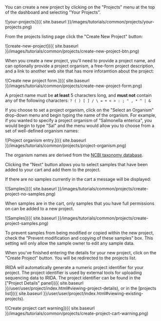 You can create a new project by clicking on the "Projects" menu at the top of the dashboard and selecting "Your Projects".

![your-projects]({{ site.baseurl }}/images/tutorials/common/projects/your-projects.png)

From the projects listing page click the "Create New Project" button:

![create-new-project]({{ site.baseurl }}/images/tutorials/common/projects/create-new-project-btn.png)

When you create a new project, you'll need to provide a project name, and can optionally provide a project organism, a free-form project description, and a link to another web site that has more inforamtion about the project:

![Create new project form.]({{ site.baseurl }}/images/tutorials/common/projects/create-new-project-form.png)

A project name must be **at least** 5 characters long, and **must not** contain any of the following characters: `? ( ) [ ] / \ = + < > : ; " , * ^ | &`

If you choose to set a project organism, click on the "Select an Organism" drop-down menu and begin typing the name of the organism. For example, if you wanted to specify a project organism of "Salmonella enterica", you would begin to type "Sal" and the menu would allow you to choose from a set of well-defined organism names:

![Project organism entry.]({{ site.baseurl }}/images/tutorials/common/projects/project-organism.png)

The organism names are derived from the [NCBI taxonomy database](http://www.ncbi.nlm.nih.gov/taxonomy).

Clicking the "Next" button allows you to select samples that have been added to your cart and add them to the project.

If there are no samples currently in the cart a message will be displayed:

![Samples]({{ site.baseurl }}/images/tutorials/common/projects/create-project-no-samples.png)

When samples are in the cart, only samples that you have full permissions on can be added to a new project.  

![Samples]({{ site.baseurl }}/images/tutorials/common/projects/create-project-samples.png)

To prevent samples from being modified or copied within the new project, check the "Prevent modification and copying of these samples" box. This setting will only allow the sample owner to edit any sample data.

When you've finished entering the details for your new project, click on the "Create Project" button. You will be redirected to the projects list.

IRIDA will automatically generate a numeric project identifier for your project. The project identifier is used by external tools for uploading sequencing data to IRIDA. The project identifier can be found in the ["Project Details" panel]({{ site.baseurl }}/user/user/project/index.html#viewing-project-details), or in the [projects list]({{ site.baseurl }}/user/user/project/index.html#viewing-existing-projects).

![Create project cart warning]({{ site.baseurl }}/images/tutorials/common/projects/create-project-cart-warning.png)